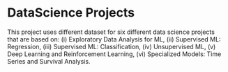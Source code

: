 # DataScience Projects
This project uses different dataset for six different data science projects that are based on: (i) Exploratory Data Analysis for ML, (ii) Supervised ML: Regression, (iii) Supervised ML: Classification, (iv) Unsupervised ML, (v) Deep Learning and Reinforcement Learning, (vi) Specialized Models: Time Series and Survival Analysis.
